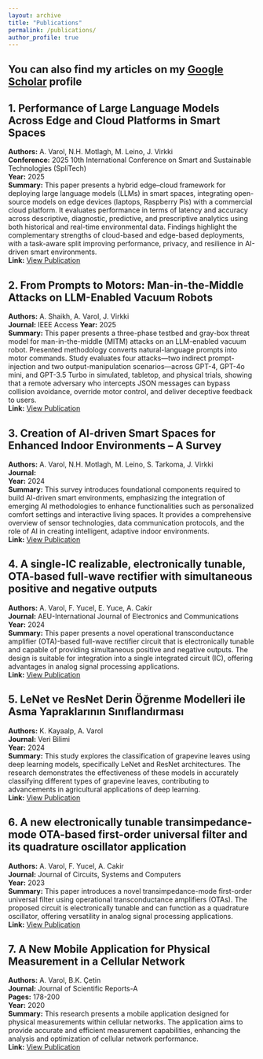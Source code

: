 ```yaml
---
layout: archive
title: "Publications"
permalink: /publications/
author_profile: true
---
```


You can also find my articles on my [Google Scholar](https://scholar.google.com/citations?user=ZDw8uCkAAAAJ&hl=en&oi=ao) profile
------

## 1. Performance of Large Language Models Across Edge and Cloud Platforms in Smart Spaces

**Authors:** A. Varol, N.H. Motlagh, M. Leino, J. Virkki  
**Conference:** 2025 10th International Conference on Smart and Sustainable Technologies (SpliTech)  
**Year:** 2025  
**Summary:** This paper presents a hybrid edge–cloud framework for deploying large language models (LLMs) in smart spaces, integrating open-source models on edge devices (laptops, Raspberry Pis) with a commercial cloud platform. It evaluates performance in terms of latency and accuracy across descriptive, diagnostic, predictive, and prescriptive analytics using both historical and real-time environmental data. Findings highlight the complementary strengths of cloud-based and edge-based deployments, with a task-aware split improving performance, privacy, and resilience in AI-driven smart environments.  
**Link:** [View Publication](https://ieeexplore.ieee.org/stamp/stamp.jsp?tp=&arnumber=11091771)

## 2. From Prompts to Motors: Man-in-the-Middle Attacks on LLM-Enabled Vacuum Robots

**Authors:** A. Shaikh, A. Varol, J. Virkki  
**Journal:** IEEE Access
**Year:** 2025  
**Summary:** This paper presents a three-phase testbed and gray-box threat model for man-in-the-middle (MITM) attacks on an LLM-enabled vacuum robot. Presented methodology converts natural-language prompts into motor commands. Study evaluates four attacks—two indirect prompt-injection and two output-manipulation scenarios—across GPT-4, GPT-4o mini, and GPT-3.5 Turbo in simulated, tabletop, and physical trials, showing that a remote adversary who intercepts JSON messages can bypass collision avoidance, override motor control, and deliver deceptive feedback to users.  
**Link:** [View Publication](https://ieeexplore.ieee.org/stamp/stamp.jsp?tp=&arnumber=11091771](https://ieeexplore.ieee.org/abstract/document/11108294))

## 3. Creation of AI-driven Smart Spaces for Enhanced Indoor Environments – A Survey

**Authors:** A. Varol, N.H. Motlagh, M. Leino, S. Tarkoma, J. Virkki  
**Journal:**   
**Year:** 2024  
**Summary:** This survey introduces foundational components required to build AI-driven smart environments, emphasizing the integration of emerging AI methodologies to enhance functionalities such as personalized comfort settings and interactive living spaces. It provides a comprehensive overview of sensor technologies, data communication protocols, and the role of AI in creating intelligent, adaptive indoor environments.  
**Link:** [View Publication](https://arxiv.org/pdf/2412.14708?)

## 4. A single-IC realizable, electronically tunable, OTA-based full-wave rectifier with simultaneous positive and negative outputs

**Authors:** A. Varol, F. Yucel, E. Yuce, A. Cakir  
**Journal:** AEU-International Journal of Electronics and Communications  
**Year:** 2024  
**Summary:** This paper presents a novel operational transconductance amplifier (OTA)-based full-wave rectifier circuit that is electronically tunable and capable of providing simultaneous positive and negative outputs. The design is suitable for integration into a single integrated circuit (IC), offering advantages in analog signal processing applications.  
**Link:** [View Publication](https://www.sciencedirect.com/science/article/abs/pii/S1434841124002590)

## 5. LeNet ve ResNet Derin Öğrenme Modelleri ile Asma Yapraklarının Sınıflandırması

**Authors:** K. Kayaalp, A. Varol  
**Journal:** Veri Bilimi  
**Year:** 2024  
**Summary:** This study explores the classification of grapevine leaves using deep learning models, specifically LeNet and ResNet architectures. The research demonstrates the effectiveness of these models in accurately classifying different types of grapevine leaves, contributing to advancements in agricultural applications of deep learning.  
**Link:** [View Publication](https://dergipark.org.tr/en/download/article-file/3937414)

## 6. A new electronically tunable transimpedance-mode OTA-based first-order universal filter and its quadrature oscillator application

**Authors:** A. Varol, F. Yucel, A. Cakir  
**Journal:** Journal of Circuits, Systems and Computers  
**Year:** 2023  
**Summary:** This paper introduces a novel transimpedance-mode first-order universal filter using operational transconductance amplifiers (OTAs). The proposed circuit is electronically tunable and can function as a quadrature oscillator, offering versatility in analog signal processing applications.  
**Link:** [View Publication](https://www.worldscientific.com/doi/abs/10.1142/S0218126623501840)

## 7. A New Mobile Application for Physical Measurement in a Cellular Network

**Authors:** A. Varol, B.K. Çetin  
**Journal:** Journal of Scientific Reports-A  
**Pages:** 178-200  
**Year:** 2020  
**Summary:** This research presents a mobile application designed for physical measurements within cellular networks. The application aims to provide accurate and efficient measurement capabilities, enhancing the analysis and optimization of cellular network performance.  
**Link:** [View Publication](https://dergipark.org.tr/en/download/article-file/1481124)



<!--
{% include base_path %}

 New style rendering if publication categories are defined 
{% if site.publication_category %}
  {% for category in site.publication_category  %}
    {% assign title_shown = false %}
    {% for post in site.publications reversed %}
      {% if post.category != category[0] %}
        {% continue %}
      {% endif %}
      {% unless title_shown %}
        <h2>{{ category[1].title }}</h2><hr />
        {% assign title_shown = true %}
      {% endunless %}
      {% include archive-single.html %}
    {% endfor %}
  {% endfor %}
{% else %}
  {% for post in site.publications reversed %}
    {% include archive-single.html %}
  {% endfor %}
{% endif %}
-->


